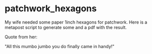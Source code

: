patchwork_hexagons
==================

My wife needed some paper 1inch hexagons for patchwork.  Here is a metapost script to generate some and a pdf with the result.

Quote from her:

"All this mumbo jumbo you do finally came in handy!"
